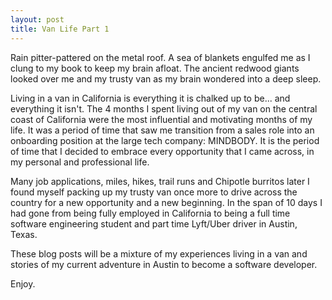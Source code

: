 ```yaml
---
layout: post
title: Van Life Part 1
---
```


Rain pitter-pattered on the metal roof. A sea of blankets engulfed me as I clung to my book to keep my brain afloat. The ancient redwood giants looked over me and my trusty van as my brain wondered into a deep sleep.

Living in a van in California is everything it is chalked up to be... and everything it isn't. The 4 months I spent living out of my van on the central coast of California were the most influential and motivating months of my life. It was a period of time that saw me transition from a sales role into an onboarding position at the large tech company: MINDBODY. It is the period of time that I decided to embrace every opportunity that I came across, in my personal and professional life.

Many job applications, miles, hikes, trail runs and Chipotle burritos later I found myself packing up my trusty van once more to drive across the country for a new opportunity and a new beginning. In the span of 10 days I had gone from being fully employed in California to being a full time software engineering student and part time Lyft/Uber driver in Austin, Texas.

These blog posts will be a mixture of my experiences living in a van and stories of my current adventure in Austin to become a software developer.

Enjoy. 
